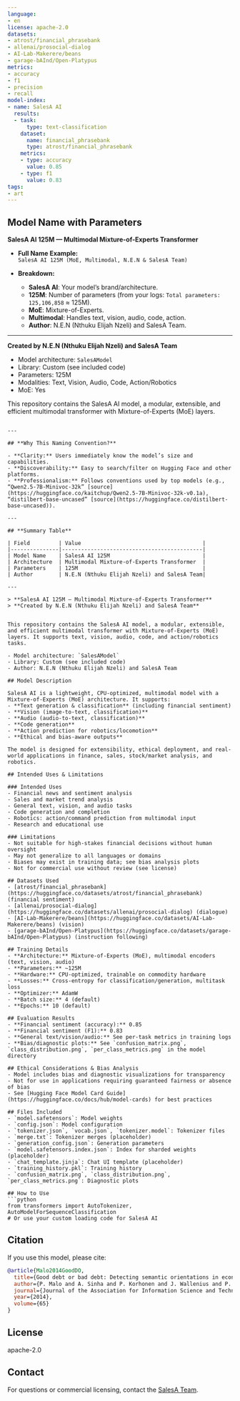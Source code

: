 ```yaml
---
language:
- en
license: apache-2.0
datasets:
- atrost/financial_phrasebank
- allenai/prosocial-dialog
- AI-Lab-Makerere/beans
- garage-bAInd/Open-Platypus
metrics:
- accuracy
- f1
- precision
- recall
model-index:
- name: SalesA AI
  results:
  - task:
      type: text-classification
    dataset:
      name: financial_phrasebank
      type: atrost/financial_phrasebank
    metrics:
    - type: accuracy
      value: 0.85
    - type: f1
      value: 0.83
tags:
- art
---
```


## **Model Name with Parameters**

**SalesA AI 125M — Multimodal Mixture-of-Experts Transformer**

- **Full Name Example:**  
  `SalesA AI 125M (MoE, Multimodal, N.E.N & SalesA Team)`

- **Breakdown:**
  - **SalesA AI**: Your model’s brand/architecture.
  - **125M**: Number of parameters (from your logs: `Total parameters: 125,106,858` ≈ 125M).
  - **MoE**: Mixture-of-Experts.
  - **Multimodal**: Handles text, vision, audio, code, action.
  - **Author**: N.E.N (Nthuku Elijah Nzeli) and SalesA Team.

---

  **Created by N.E.N (Nthuku Elijah Nzeli) and SalesA Team**

  - Model architecture: `SalesAModel`
  - Library: Custom (see included code)
  - Parameters: 125M
  - Modalities: Text, Vision, Audio, Code, Action/Robotics
  - MoE: Yes

  This repository contains the SalesA AI model, a modular, extensible, and efficient multimodal transformer with Mixture-of-Experts (MoE) layers.
  ```

---

## **Why This Naming Convention?**

- **Clarity:** Users immediately know the model’s size and capabilities.
- **Discoverability:** Easy to search/filter on Hugging Face and other platforms.
- **Professionalism:** Follows conventions used by top models (e.g., “Qwen2.5-7B-Minivoc-32k” [source](https://huggingface.co/kaitchup/Qwen2.5-7B-Minivoc-32k-v0.1a), “distilbert-base-uncased” [source](https://huggingface.co/distilbert-base-uncased)).

---

## **Summary Table**

| Field         | Value                                      |
|---------------|--------------------------------------------|
| Model Name    | SalesA AI 125M                             |
| Architecture  | Multimodal Mixture-of-Experts Transformer  |
| Parameters    | 125M                                       |
| Author        | N.E.N (Nthuku Elijah Nzeli) and SalesA Team|

---

> **SalesA AI 125M — Multimodal Mixture-of-Experts Transformer**  
> **Created by N.E.N (Nthuku Elijah Nzeli) and SalesA Team**


This repository contains the SalesA AI model, a modular, extensible, and efficient multimodal transformer with Mixture-of-Experts (MoE) layers. It supports text, vision, audio, code, and action/robotics tasks.

- Model architecture: `SalesAModel`
- Library: Custom (see included code)
- Author: N.E.N (Nthuku Elijah Nzeli) and SalesA Team

## Model Description

SalesA AI is a lightweight, CPU-optimized, multimodal model with a Mixture-of-Experts (MoE) architecture. It supports:
- **Text generation & classification** (including financial sentiment)
- **Vision (image-to-text, classification)**
- **Audio (audio-to-text, classification)**
- **Code generation**
- **Action prediction for robotics/locomotion**
- **Ethical and bias-aware outputs**

The model is designed for extensibility, ethical deployment, and real-world applications in finance, sales, stock/market analysis, and robotics.

## Intended Uses & Limitations

### Intended Uses
- Financial news and sentiment analysis
- Sales and market trend analysis
- General text, vision, and audio tasks
- Code generation and completion
- Robotics: action/command prediction from multimodal input
- Research and educational use

### Limitations
- Not suitable for high-stakes financial decisions without human oversight
- May not generalize to all languages or domains
- Biases may exist in training data; see bias analysis plots
- Not for commercial use without review (see license)

## Datasets Used
- [atrost/financial_phrasebank](https://huggingface.co/datasets/atrost/financial_phrasebank) (financial sentiment)
- [allenai/prosocial-dialog](https://huggingface.co/datasets/allenai/prosocial-dialog) (dialogue)
- [AI-Lab-Makerere/beans](https://huggingface.co/datasets/AI-Lab-Makerere/beans) (vision)
- [garage-bAInd/Open-Platypus](https://huggingface.co/datasets/garage-bAInd/Open-Platypus) (instruction following)

## Training Details
- **Architecture:** Mixture-of-Experts (MoE), multimodal encoders (text, vision, audio)
- **Parameters:** ~125M
- **Hardware:** CPU-optimized, trainable on commodity hardware
- **Losses:** Cross-entropy for classification/generation, multitask loss
- **Optimizer:** AdamW
- **Batch size:** 4 (default)
- **Epochs:** 10 (default)

## Evaluation Results
- **Financial sentiment (accuracy):** 0.85
- **Financial sentiment (F1):** 0.83
- **General text/vision/audio:** See per-task metrics in training logs
- **Bias/diagnostic plots:** See `confusion_matrix.png`, `class_distribution.png`, `per_class_metrics.png` in the model directory

## Ethical Considerations & Bias Analysis
- Model includes bias and diagnostic visualizations for transparency
- Not for use in applications requiring guaranteed fairness or absence of bias
- See [Hugging Face Model Card Guide](https://huggingface.co/docs/hub/model-cards) for best practices

## Files Included
- `model.safetensors`: Model weights
- `config.json`: Model configuration
- `tokenizer.json`, `vocab.json`, `tokenizer.model`: Tokenizer files
- `merge.txt`: Tokenizer merges (placeholder)
- `generation_config.json`: Generation parameters
- `model.safetensors.index.json`: Index for sharded weights (placeholder)
- `chat_template.jinja`: Chat UI template (placeholder)
- `training_history.pkl`: Training history
- `confusion_matrix.png`, `class_distribution.png`, `per_class_metrics.png`: Diagnostic plots

## How to Use
```python
from transformers import AutoTokenizer, AutoModelForSequenceClassification
# Or use your custom loading code for SalesA AI
```

## Citation
If you use this model, please cite:
```bibtex
@article{Malo2014GoodDO,
  title={Good debt or bad debt: Detecting semantic orientations in economic texts},
  author={P. Malo and A. Sinha and P. Korhonen and J. Wallenius and P. Takala},
  journal={Journal of the Association for Information Science and Technology},
  year={2014},
  volume={65}
}
```

## License
apache-2.0

## Contact
For questions or commercial licensing, contact the [SalesA Team](elijahnzeli924@gmail.com).